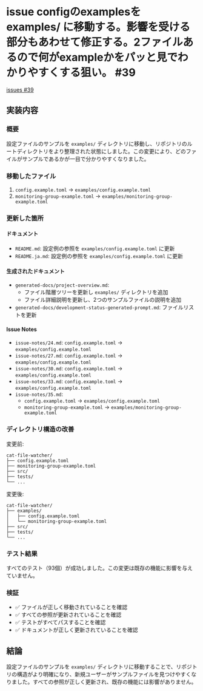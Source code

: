 # issue configのexamplesを examples/ に移動する。影響を受ける部分もあわせて修正する。2ファイルあるので何がexampleかをパッと見でわかりやすくする狙い。 #39
[issues #39](https://github.com/cat2151/cat-file-watcher/issues/39)

## 実装内容

### 概要
設定ファイルのサンプルを `examples/` ディレクトリに移動し、リポジトリのルートディレクトリをより整理された状態にしました。この変更により、どのファイルがサンプルであるかが一目で分かりやすくなりました。

### 移動したファイル

1. `config.example.toml` → `examples/config.example.toml`
2. `monitoring-group-example.toml` → `examples/monitoring-group-example.toml`

### 更新した箇所

#### ドキュメント
- `README.md`: 設定例の参照を `examples/config.example.toml` に更新
- `README.ja.md`: 設定例の参照を `examples/config.example.toml` に更新

#### 生成されたドキュメント
- `generated-docs/project-overview.md`: 
  - ファイル階層ツリーを更新し `examples/` ディレクトリを追加
  - ファイル詳細説明を更新し、2つのサンプルファイルの説明を追加
- `generated-docs/development-status-generated-prompt.md`: ファイルリストを更新

#### Issue Notes
- `issue-notes/24.md`: `config.example.toml` → `examples/config.example.toml`
- `issue-notes/27.md`: `config.example.toml` → `examples/config.example.toml`
- `issue-notes/30.md`: `config.example.toml` → `examples/config.example.toml`
- `issue-notes/33.md`: `config.example.toml` → `examples/config.example.toml`
- `issue-notes/35.md`: 
  - `config.example.toml` → `examples/config.example.toml`
  - `monitoring-group-example.toml` → `examples/monitoring-group-example.toml`

### ディレクトリ構造の改善

変更前:
```
cat-file-watcher/
├── config.example.toml
├── monitoring-group-example.toml
├── src/
├── tests/
└── ...
```

変更後:
```
cat-file-watcher/
├── examples/
│   ├── config.example.toml
│   └── monitoring-group-example.toml
├── src/
├── tests/
└── ...
```

### テスト結果

すべてのテスト（93個）が成功しました。この変更は既存の機能に影響を与えていません。

### 検証

- ✅ ファイルが正しく移動されていることを確認
- ✅ すべての参照が更新されていることを確認
- ✅ テストがすべてパスすることを確認
- ✅ ドキュメントが正しく更新されていることを確認

## 結論

設定ファイルのサンプルを `examples/` ディレクトリに移動することで、リポジトリの構造がより明確になり、新規ユーザーがサンプルファイルを見つけやすくなりました。すべての参照が正しく更新され、既存の機能には影響がありません。
